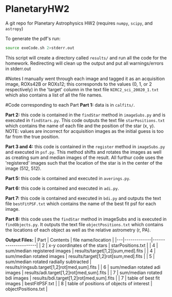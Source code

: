 # PlanetaryHW2
A git repo for Planetary Astrophysics HW2 (requires `numpy`, `scipy`, and `astropy`)

To generate the pdf's run:
```bash
source exeCode.sh 2>stderr.out
```
This script will create a directory called `results/` and run all the code for the homework. Redirecting will clean up the output and put all warnings/errors in stderr.out

#Notes
I manually went through each image and tagged it as an acquisition image, ROXs42B or ROXs12; this corresponds to the values (0, 1, or 2 respectively) in the 'target' column in the text file `NIRC2_sci_20020_1.txt` which also contains a list of all the file names. 

#Code corresponding to each Part
**Part 1:** data is in `calfits/`.

**Part 2:** this code is contained in the `findStar` method in `imageSubs.py` and is executed in `findStars.py`. This code outputs the text file `starPositions.txt` which contains the name of each file and the position of the star (x, y). NOTE: values are incorrect for acquisition images as the initial guess is too far from the true position. 

**Part 3 and 4:** this code is contained in the `register` method in `imageSubs.py` and executed in `psf.py`. This method shifts and rotates the images as well as creating sum and median images of the result. All furthur code uses the 'registered' images such that the location of the star is in the center of the image (512, 512).

**Part 5:** this code is contained and executed in `averings.py`.

**Part 6:** this code is contained and executed in `adi.py`.

**Part 7:** this code is contained and executed in `bdi.py` and outputs the text file `bestFitPSF.txt` which contains the name of the best fit psf for each image.

**Part 8:** this code uses the `findStar` method in imageSubs and is executed in `findObjects.py`. It outputs the text file `objectPositions.txt` which contains the locations of each object as well as the relative astrometry (r, PA).

**Output Files:** 
| Part | Contents | file name/location |
|---|-------------|---------------------|
| 2 | x-y coordinates of the stars | starPositions.txt |
| 4 | sum/median registered images | results/target[1,2][sum,med].fits |
| 4 | sum/median rotated images | results/target[1,2]rot[sum,med].fits |
| 5 | sum/median rotated radially subtracted | results/ringsub.target[1,2]rot[med,sum].fits |
| 6 | sum/median rotated adi images | results/adi.target[1,2]rot[med,sum].fits |
| 7 | sum/median rotated bdi images | results/bdi.target[1,2]rot[med,sum].fits |
| 7 | table of best fit images | bestFitPSF.txt |
| 8 | table of positions of objects of interest | objectPositions.txt |
